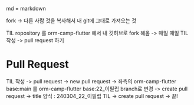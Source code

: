 md = markdown

fork -> 다른 사람 것을 복사해서 내 git에 그대로 가져오는 것

TIL ropository 를 orm-camp-flutter 에서 내 깃허브로 fork 해옴 -> 매일 매일 TIL 작성 -> pull request 하기

# Pull Request
TIL 작성 -> pull request -> new pull request
-> 좌측의 orm-camp-flutter base:main 를 orm-camp-flutter base:22_이필립 branch로 변경 -> create pull request
-> title 양식 : 240304_22_이필립 TIL -> create pull request -> 끝!
